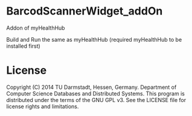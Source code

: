 BarcodScannerWidget_addOn
=========================

Addon of myHealthHub

Build and Run the same as myHealthHub (required myHealthHub to be installed first)



License
==============

Copyright (C) 2014 TU Darmstadt, Hessen, Germany. 
Department of Computer Science Databases and Distributed Systems.
This program is distributed under the terms of the GNU GPL v3. 
See the LICENSE file for license rights and limitations.
